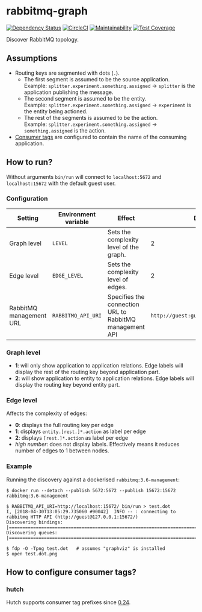 # rabbitmq-graph

[![Dependency Status](https://gemnasium.com/badges/github.com/sldblog/rabbitmq-graph.svg)](https://gemnasium.com/github.com/sldblog/rabbitmq-graph)
[![CircleCI](https://circleci.com/gh/sldblog/rabbitmq-graph.svg?style=svg&circle-token=68531f42debaa4ff5b3bddb62a4672ca2eaabaf4)](https://circleci.com/gh/sldblog/rabbitmq-graph)
[![Maintainability](https://api.codeclimate.com/v1/badges/146dab10c24b4dd7b75e/maintainability)](https://codeclimate.com/github/sldblog/rabbitmq-graph/maintainability)
[![Test Coverage](https://api.codeclimate.com/v1/badges/146dab10c24b4dd7b75e/test_coverage)](https://codeclimate.com/github/sldblog/rabbitmq-graph/test_coverage)

Discover RabbitMQ topology.

## Assumptions

- Routing keys are segmented with dots (`.`).
    - The first segment is assumed to be the source application.  
      Example: `splitter.experiment.something.assigned` &rarr; `splitter` is the application publishing the message.
    - The second segment is assumed to be the entity.  
      Example: `splitter.experiment.something.assigned` &rarr; `experiment` is the entity being actioned.
    - The rest of the segments is assumed to be the action.  
      Example: `splitter.experiment.something.assigned` &rarr; `something.assigned` is the action.
- [Consumer tags][hutch-consumer-tag-pr] are configured to contain the name of the consuming application.

## How to run?

Without arguments `bin/run` will connect to `localhost:5672` and `localhost:15672` with the default guest user.

### Configuration

| Setting | Environment variable | Effect | Default |
| ------- | -------------------- | ------ | ------- |
| Graph level | `LEVEL` | Sets the complexity level of the graph. | 2 |
| Edge level | `EDGE_LEVEL` | Sets the complexity level of edges. | 2 |
| RabbitMQ management URL | `RABBITMQ_API_URI` | Specifies the connection URL to RabbitMQ management API | `http://guest:guest@localhost:15672/` |

### Graph level

- **1**: will only show application to application relations. Edge labels will display the rest of the routing key beyond application part.
- **2**: will show application to entity to application relations. Edge labels will display the routing key beyond entity part.

### Edge level

Affects the complexity of edges:

- **0**: displays the full routing key per edge
- **1**: displays `entity.[rest.]*.action` as label per edge
- **2**: displays `[rest.]*.action` as label per edge
- _high number_: does not display labels. Effectively means it reduces number of edges to 1 between nodes.

### Example

Running the discovery against a dockerised `rabbitmq:3.6-management`:

```
$ docker run --detach --publish 5672:5672 --publish 15672:15672 rabbitmq:3.6-management

$ RABBITMQ_API_URI=http://localhost:15672/ bin/run > test.dot
I, [2018-04-30T13:05:29.735060 #90042]  INFO -- : connecting to rabbitmq HTTP API (http://guest@127.0.0.1:15672/)
Discovering bindings: |================================================================================================|
Discovering queues: |==================================================================================================|

$ fdp -O -Tpng test.dot   # assumes "graphviz" is installed
$ open test.dot.png
```

## How to configure consumer tags?

### hutch

Hutch supports consumer tag prefixes since [0.24][hutch-0.24].

[hutch-consumer-tag-pr]: https://github.com/gocardless/hutch/pull/265
[hutch-0.24]: https://github.com/gocardless/hutch/blob/master/CHANGELOG.md#0240--february-1st-2017
